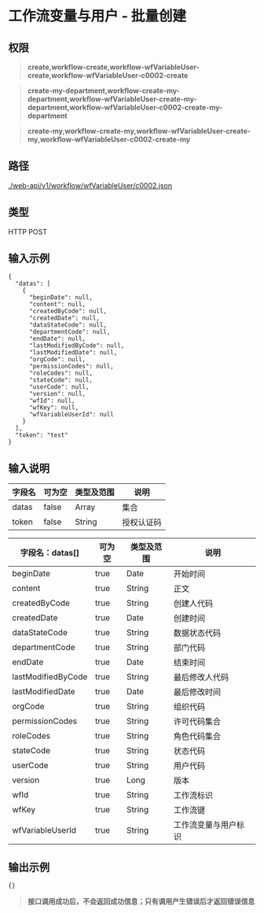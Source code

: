 # 工作流变量与用户 - 批量创建

## 权限

> **create,workflow-create,workflow-wfVariableUser-create,workflow-wfVariableUser-c0002-create**

> **create-my-department,workflow-create-my-department,workflow-wfVariableUser-create-my-department,workflow-wfVariableUser-c0002-create-my-department**

> **create-my,workflow-create-my,workflow-wfVariableUser-create-my,workflow-wfVariableUser-c0002-create-my**

## 路径

[./web-api/v1/workflow/wfVariableUser/c0002.json](./c0002.json)

## 类型

HTTP POST

## 输入示例

```
{
  "datas": [
    {
      "beginDate": null,
      "content": null,
      "createdByCode": null,
      "createdDate": null,
      "dataStateCode": null,
      "departmentCode": null,
      "endDate": null,
      "lastModifiedByCode": null,
      "lastModifiedDate": null,
      "orgCode": null,
      "permissionCodes": null,
      "roleCodes": null,
      "stateCode": null,
      "userCode": null,
      "version": null,
      "wfId": null,
      "wfKey": null,
      "wfVariableUserId": null
    }
  ],
  "token": "test"
}
```

## 输入说明

字段名|可为空|类型及范围|说明
---|---|---|---
datas|false|Array|集合
token|false|String|授权认证码

字段名：datas[]|可为空|类型及范围|说明
---|---|---|---
beginDate|true|Date|开始时间
content|true|String|正文
createdByCode|true|String|创建人代码
createdDate|true|Date|创建时间
dataStateCode|true|String|数据状态代码
departmentCode|true|String|部门代码
endDate|true|Date|结束时间
lastModifiedByCode|true|String|最后修改人代码
lastModifiedDate|true|Date|最后修改时间
orgCode|true|String|组织代码
permissionCodes|true|String|许可代码集合
roleCodes|true|String|角色代码集合
stateCode|true|String|状态代码
userCode|true|String|用户代码
version|true|Long|版本
wfId|true|String|工作流标识
wfKey|true|String|工作流键
wfVariableUserId|true|String|工作流变量与用户标识

## 输出示例

```
{}
```

> **接口调用成功后，不会返回成功信息；只有调用产生错误后才返回错误信息**